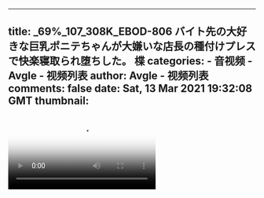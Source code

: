 
---
title: _69%_107_308K_EBOD-806 バイト先の大好きな巨乳ポニテちゃんが大嫌いな店長の種付けプレスで快楽寝取られ堕ちした。 楪
categories: 
    - 音视频
    - Avgle - 视频列表
author: Avgle - 视频列表
comments: false
date: Sat, 13 Mar 2021 19:32:08 GMT
thumbnail: 
---

<div>   
<video controls loop poster="https://static-clst.avgle.com/videos/tmb15/499970/1.jpg" src="https://static-clst.avgle.com/videos/tmb15/499970/preview.mp4"></video>  
</div>
            